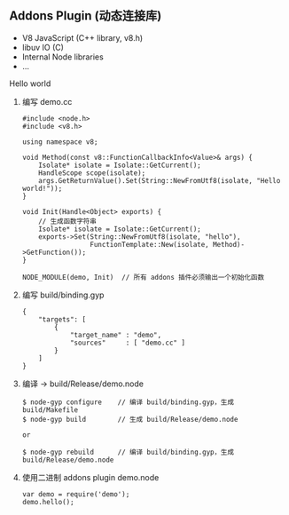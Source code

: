 Addons Plugin (动态连接库)
--------------------------

* V8 JavaScript (C++ library, v8.h)
* libuv IO (C)
* Internal Node libraries
* ...

Hello world

1. 编写 demo.cc

       #include <node.h>
       #include <v8.h>

       using namespace v8;

       void Method(const v8::FunctionCallbackInfo<Value>& args) {
           Isolate* isolate = Isolate::GetCurrent();
           HandleScope scope(isolate);
           args.GetReturnValue().Set(String::NewFromUtf8(isolate, "Hello world!"));
       }

       void Init(Handle<Object> exports) {
           // 生成函数字符串
           Isolate* isolate = Isolate::GetCurrent();
           exports->Set(String::NewFromUtf8(isolate, "hello"),
                        FunctionTemplate::New(isolate, Method)->GetFunction());
       }

       NODE_MODULE(demo, Init)  // 所有 addons 插件必须输出一个初始化函数

2. 编写 build/binding.gyp

       {
           "targets": [
               {
                   "target_name" : "demo",
                   "sources"     : [ "demo.cc" ]
               }
           ]
       }

3. 编译 → build/Release/demo.node
   
       $ node-gyp configure    // 编译 build/binding.gyp，生成 build/Makefile
       $ node-gyp build        // 生成 build/Release/demo.node
       
       or 

       $ node-gyp rebuild      // 编译 build/binding.gyp，生成 build/Release/demo.node

4. 使用二进制 addons plugin demo.node

       var demo = require('demo');
       demo.hello();